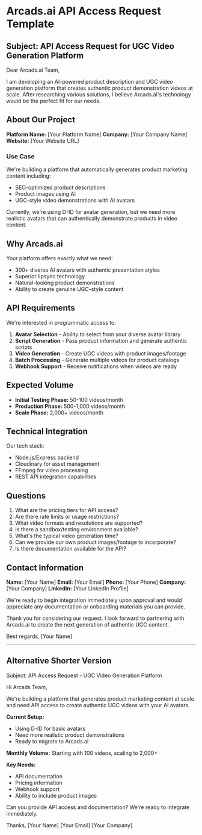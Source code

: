# Arcads.ai API Access Request Template

## Subject: API Access Request for UGC Video Generation Platform

Dear Arcads.ai Team,

I am developing an AI-powered product description and UGC video generation platform that creates authentic product demonstration videos at scale. After researching various solutions, I believe Arcads.ai's technology would be the perfect fit for our needs.

## About Our Project

**Platform Name:** [Your Platform Name]
**Company:** [Your Company Name]
**Website:** [Your Website URL]

### Use Case
We're building a platform that automatically generates product marketing content including:
- SEO-optimized product descriptions
- Product images using AI
- UGC-style video demonstrations with AI avatars

Currently, we're using D-ID for avatar generation, but we need more realistic avatars that can authentically demonstrate products in video content.

## Why Arcads.ai

Your platform offers exactly what we need:
- 300+ diverse AI avatars with authentic presentation styles
- Superior lipsync technology
- Natural-looking product demonstrations
- Ability to create genuine UGC-style content

## API Requirements

We're interested in programmatic access to:
1. **Avatar Selection** - Ability to select from your diverse avatar library
2. **Script Generation** - Pass product information and generate authentic scripts
3. **Video Generation** - Create UGC videos with product images/footage
4. **Batch Processing** - Generate multiple videos for product catalogs
5. **Webhook Support** - Receive notifications when videos are ready

## Expected Volume

- **Initial Testing Phase:** 50-100 videos/month
- **Production Phase:** 500-1,000 videos/month
- **Scale Phase:** 2,000+ videos/month

## Technical Integration

Our tech stack:
- Node.js/Express backend
- Cloudinary for asset management
- FFmpeg for video processing
- REST API integration capabilities

## Questions

1. What are the pricing tiers for API access?
2. Are there rate limits or usage restrictions?
3. What video formats and resolutions are supported?
4. Is there a sandbox/testing environment available?
5. What's the typical video generation time?
6. Can we provide our own product images/footage to incorporate?
7. Is there documentation available for the API?

## Contact Information

**Name:** [Your Name]
**Email:** [Your Email]
**Phone:** [Your Phone]
**Company:** [Your Company]
**LinkedIn:** [Your LinkedIn Profile]

We're ready to begin integration immediately upon approval and would appreciate any documentation or onboarding materials you can provide.

Thank you for considering our request. I look forward to partnering with Arcads.ai to create the next generation of authentic UGC content.

Best regards,
[Your Name]

---

## Alternative Shorter Version

Subject: API Access Request - UGC Video Generation Platform

Hi Arcads Team,

We're building a platform that generates product marketing content at scale and need API access to create authentic UGC videos with your AI avatars.

**Current Setup:**
- Using D-ID for basic avatars
- Need more realistic product demonstrations
- Ready to migrate to Arcads.ai

**Monthly Volume:** Starting with 100 videos, scaling to 2,000+

**Key Needs:**
- API documentation
- Pricing information
- Webhook support
- Ability to include product images

Can you provide API access and documentation? We're ready to integrate immediately.

Thanks,
[Your Name]
[Your Email]
[Your Company]